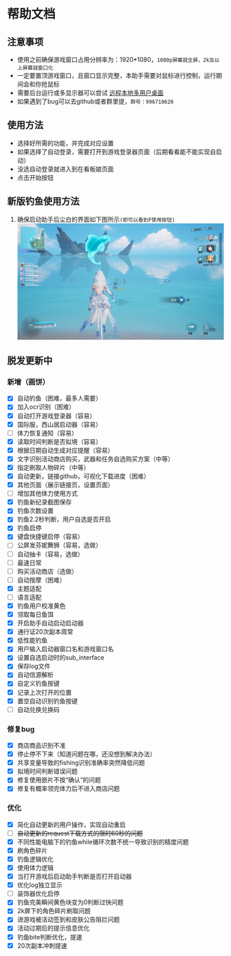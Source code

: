 # 帮助文档
## 注意事项

* 使用之前确保游戏窗口占用分辨率为：1920*1080，`1080p屏幕就全屏，2k及以上屏幕就窗口化`
* 一定要置顶游戏窗口，且窗口显示完整，本助手需要对鼠标进行控制，运行期间会和你抢鼠标
* 需要后台运行或多显示器可以尝试 [远程本地多用户桌面](https://www.bilibili.com/read/cv24286313/)
* 如果遇到了bug可以去github或者群里提，`群号：996710620`
## 使用方法
* 选择好所需的功能，并完成对应设置
* 如果选择了自动登录，需要打开到游戏登录器页面（后期看看能不能实现自启动）
* 没选自动登录就进入到在看板娘页面
* 点击开始按钮
## 新版钓鱼使用方法
1. 确保启动助手后尘白的界面如下图所示`(即可以看到F使用按钮)`
![image](./images/help/fish_interface_2.png)
## 脱发更新中
### 新增（画饼）
* [X] 自动钓鱼（困难，最多人需要）
* [X] 加入ocr识别（困难）
* [X] 自动打开游戏登录器（容易）
* [X] 国际服，西山居启动器（容易）
* [ ] 体力恢复通知（容易）
* [X] 读取时间判断是否拟境（容易）
* [X] 根据日期自动生成对应提醒（容易）
* [X] 文字识别活动商店购买，武器和任务自选购买方案（中等）
* [X] 指定刷取人物碎片（中等）
* [X] 自动更新，链接github，可视化下载进度（困难）
* [X] 其他页面（展示链接页，设置页面）
* [ ] 增加其他体力使用方式
* [X] 钓鱼新纪录截图保存
* [X] 钓鱼次数设置
* [X] 钓鱼2.2秒判断，用户自选是否开启
* [X] 钓鱼启停
* [X] 键盘快捷键启停（容易）
* [ ] 公屏发芬妮舞狮（容易，选做）
* [ ] 自动抽卡（容易，选做）
* [ ] 最速日常
* [ ] 购买活动商店（选做）
* [ ] 自动按摩（困难）
* [X] 主题适配
* [ ] 语言适配
* [X] 钓鱼用户校准黄色
* [X] 领取每日鱼饵
* [X] 开启助手自动启动启动器
* [X] 通行证20次副本周常
* [X] 低性能钓鱼
* [X] 用户输入启动器窗口名和游戏窗口名
* [X] 设置自选启动时的sub_interface
* [X] 保存log文件
* [X] 自动信源解析
* [X] 自定义钓鱼按键
* [X] 记录上次打开的位置
* [X] 置空自动识别钓鱼按键
* [ ] 自动兑换兑换码
### 修复bug
* [X] 商店商品识别不准
* [X] 停止停不下来（知道问题在哪，还没想到解决办法）
* [X] 共享变量导致的fishing识别准确率突然降低问题
* [X] 拟境时间判断错误问题
* [X] 修复使用嵌片不按“确认”的问题
* [X] 修复有概率领完体力后不进入商店问题
### 优化

* [X] 简化自动更新的用户操作，实现自动重启
* [ ] ~~自动更新的request下载方式的限时60秒的问题~~
* [X] 不同性能电脑下的钓鱼while循环次数不统一导致识别的精度问题
* [X] 刷角色碎片
* [X] 钓鱼逻辑优化
* [X] 使用体力逻辑
* [X] 当打开游戏后启动助手判断是否打开启动器
* [X] 优化log独立显示
* [ ] 装饰器优化启停
* [X] 钓鱼完美瞬间黄色块变为0判断过快问题
* [X] 2k屏下的角色碎片刷取问题
* [X] 进游戏被活动签到和皮肤公告阻拦问题
* [X] 活动过期后的提示信息优化
* [X] 钓鱼bite判断优化，提速
* [X] 20次副本冲刺提速